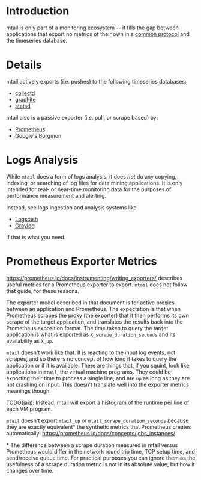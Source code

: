 # Introduction

mtail is only part of a monitoring ecosystem -- it fills the gap between applications that export no metrics of their own in a [common protocol](Metrics.md) and the timeseries database.

# Details

mtail actively exports (i.e. pushes) to the following timeseries databases:

  * [collectd](http://collectd.org/)
  * [graphite](http://graphite.wikidot.com/start)
  * [statsd](https://github.com/etsy/statsd)

mtail also is a passive exporter (i.e. pull, or scrape based) by:

  * [Prometheus](http://prometheus.io)
  * Google's Borgmon


# Logs Analysis

While `mtail` does a form of logs analysis, it does _not_ do any copying,
indexing, or searching of log files for data mining applications.  It is only
intended for real- or near-time monitoring data for the purposes of performance
measurement and alerting.

Instead, see logs ingestion and analysis systems like

  * [Logstash](https://www.elastic.co/products/logstash)
  * [Graylog](https://www.graylog.org/)

if that is what you need.

# Prometheus Exporter Metrics

https://prometheus.io/docs/instrumenting/writing_exporters/ describes useful metrics for a Prometheus exporter to export. `mtail` does not follow that guide, for these reasons.

The exporter model described in that document is for active proxies between an application and Prometheus.  The expectation is that when Prometheus scrapes the proxy (the exporter) that it then performs its own scrape of the target application, and translates the results back into the Prometheus exposition format.  The time taken to query the target application is what is exported as `X_scrape_duration_seconds` and its availability as `X_up`.

`mtail` doesn't work like that.  It is reacting to the input log events, not scrapes, and so there is no concept of how long it takes to query the application or if it is available.  There are things that, if you squint, look like applications in `mtail`, the virtual machine programs.  They could be exporting their time to process a single line, and are `up` as long as they are not crashing on input.  This doesn't translate well into the exporter metrics meanings though.

TODO(jaq): Instead, mtail will export a histogram of the runtime per line of each VM program.

`mtail` doesn't export `mtail_up` or `mtail_scrape_duration_seconds` because they are exactly equivalent* the synthetic metrics that Prometheus creates automatically: https://prometheus.io/docs/concepts/jobs_instances/

\* The difference between a scrape duration measured in mtail versus Prometheus would differ in the network round trip time, TCP setup time, and send/receive queue time.  For practical purposes you can ignore them as the usefulness of a scrape duration metric is not in its absolute value, but how it changes over time.
